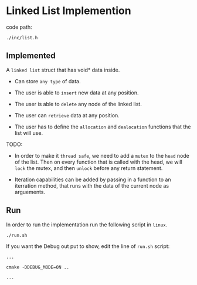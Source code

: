 

# Linked List Implemention

code path:
```
./inc/list.h
```

## Implemented
A `linked list` struct that has void* data inside.
- Can store `any type` of data.

- The user is able to `insert` new data at any position.

- The user is able to `delete` any node of the linked list.

- The user can `retrieve` data at any position.

- The user has to define the `allocation` and `dealocation` functions that the list will use.

TODO:
- In order to make it `thread safe`, we need to add a `mutex` to the `head` node of the list. Then on every function that is called with the head, we will `lock` the mutex, and then `unlock` before any return statement.

- Iteration capabilities can be added by passing in a function to an iterration method, that runs with the data of the current node as arguements.

## Run
In order to run the implementation run the following script in `linux`.
```
./run.sh
```

If you want the Debug out put to show, edit the line of `run.sh` script:
```
...

cmake -DDEBUG_MODE=ON ..

...
```

